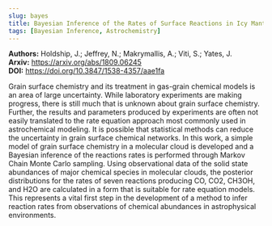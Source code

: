 ```yaml
---
slug: bayes
title: Bayesian Inference of the Rates of Surface Reactions in Icy Mantles 
tags: [Bayesian Inference, Astrochemistry]
---
```

**Authors:**  Holdship, J.; Jeffrey, N.; Makrymallis, A.; Viti, S.; Yates, J.  
**Arxiv:** https://arxiv.org/abs/1809.06245  
**DOI:** https://doi.org/10.3847/1538-4357/aae1fa

Grain surface chemistry and its treatment in gas-grain chemical models is an area of large uncertainty. While laboratory experiments are making progress, there is still much that is unknown about grain surface chemistry. Further, the results and parameters produced by experiments are often not easily translated to the rate equation approach most commonly used in astrochemical modeling. It is possible that statistical methods can reduce the uncertainty in grain surface chemical networks. In this work, a simple model of grain surface chemistry in a molecular cloud is developed and a Bayesian inference of the reactions rates is performed through Markov Chain Monte Carlo sampling. Using observational data of the solid state abundances of major chemical species in molecular clouds, the posterior distributions for the rates of seven reactions producing CO, CO2, CH3OH, and H2O are calculated in a form that is suitable for rate equation models. This represents a vital first step in the development of a method to infer reaction rates from observations of chemical abundances in astrophysical environments. 